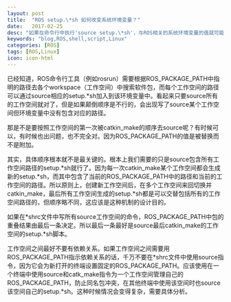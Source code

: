 ```yaml
---
layout: post
title:  "ROS setup.\*sh 如何改变系统环境变量？"
date:   2017-02-25
desc: "如果在命令行中执行'source setup.\*sh'，与ROS相关的系统环境变量的值就可能改变。"
keywords: "blog,ROS,shell,script,Linux"
categories: [ROS]
tags: [ROS,Linux]
icon: icon-html
---
```

已经知道，ROS命令行工具（例如rosrun）需要根据ROS\_PACKAGE\_PATH中指明的路径去各个workspace（工作空间）中搜索软件包，而每个工作空间的路径可以通过source相应的setup.\*sh加入到该环境变量中。看起来只要source所有的工作空间就对了，但是如果颠倒顺序是不行的，会出现写了source某个工作空间但环境变量中没有包含对应的路径。

那是不是要按照工作空间的第一次被catkin\_make的顺序去source呢？有时候可以，有时候也出问题，也不完全对。因为ROS\_PACKAGE\_PATH的值是被替换而不是附加。

其实，具体顺序根本就不是最关键的。根本上我们需要的只是source包含所有工作空间路径的setup.\*sh就行了。因为每一次catkin\_make某个工作空间都会生成新的setup.\*sh，而其中包含了当前的ROS\_PACKAGE\_PATH中的路径和当前的工作空间的路径。所以原则上，创建新工作空间后，在多个工作空间来回切换并catkin\_make，最后所有工作空间生成的setup.\*sh都是可以交替包括所有的工作空间路径的，但顺序略不同，这应该是这种机制的设计目的。

如果在\*shrc文件中写所有source工作空间的命令，ROS\_PACKAGE\_PATH中包的重叠结果由最后一条决定。所以最后一条最好是source最后catkin\_make的工作空间的setup.\*sh脚本。

工作空间之间最好不要有依赖关系。如果工作空间之间需要用ROS\_PACKAGE\_PATH指示依赖关系的话，千万不要在\*shrc文件中使用source指令，因为它会为新打开的终端设置固定的ROS\_PACKAGE\_PATH。应该使用在一个终端中使用source和catk\_make指令为一个工作空间管理自己的ROS\_PACKAGE\_PATH，防止同名包冲突，在其他终端中使用该空间时也source该空间自己的setup.\*sh。这种时候情况会变得复杂，需要具体分析。
